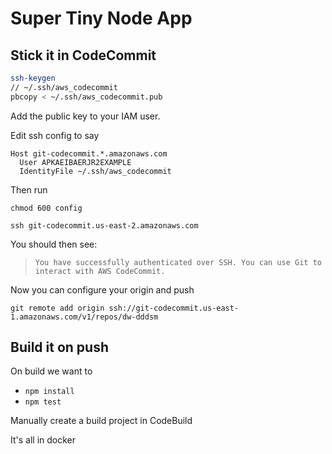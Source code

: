 # Super Tiny Node App

## Stick it in CodeCommit

```bash
ssh-keygen
// ~/.ssh/aws_codecommit
pbcopy < ~/.ssh/aws_codecommit.pub
```

Add the public key to your IAM user.

Edit ssh config to say

```
Host git-codecommit.*.amazonaws.com
  User APKAEIBAERJR2EXAMPLE
  IdentityFile ~/.ssh/aws_codecommit
```

Then run

```
chmod 600 config
```

```
ssh git-codecommit.us-east-2.amazonaws.com
```

You should then see:
>`You have successfully authenticated over SSH. You can use Git to interact with AWS CodeCommit.`

Now you can configure your origin and push

```
git remote add origin ssh://git-codecommit.us-east-1.amazonaws.com/v1/repos/dw-dddsm
```

## Build it on push

On build we want to

* `npm install`
* `npm test`

Manually create a build project in CodeBuild

It's all in docker
